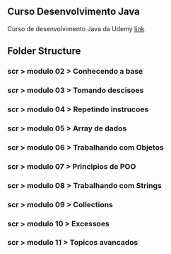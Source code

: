 ## Curso Desenvolvimento Java

Curso de desenvolvimento Java da Udemy
[link](https://ibm-learning.udemy.com/course/curso-de-desenvolvimento-java)

## Folder Structure


### scr > modulo 02 > Conhecendo a base
### scr > modulo 03 > Tomando descisoes
### scr > modulo 04 > Repetindo instrucoes
### scr > modulo 05 > Array de dados
### scr > modulo 06 > Trabalhando com Objetos
### scr > modulo 07 > Principios de POO
### scr > modulo 08 > Trabalhando com Strings
### scr > modulo 09 > Collections
### scr > modulo 10 > Excessoes
### scr > modulo 11 > Topicos avancados